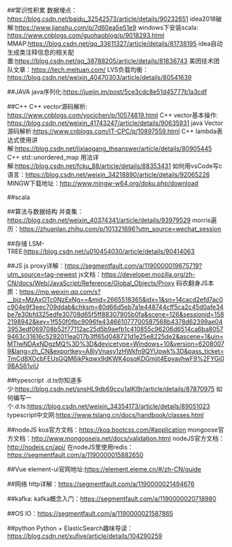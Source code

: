 ﻿##常识性积累
数据埋点：https://blog.csdn.net/baidu_32542573/article/details/90232651
idea2018破解:https://www.jianshu.com/p/7d60ea5e51e9
windows下安装scala: https://www.cnblogs.com/guohaoblog/p/9018293.html
MMAP:https://blog.csdn.net/qq_33611327/article/details/81738195
idea自动生成类注释信息的相关配置:https://blog.csdn.net/qq_38788205/article/details/81836743
美团技术团队文章：https://tech.meituan.com/
LVS负载均衡：https://blog.csdn.net/weixin_40470303/article/details/80541639

##JAVA
java序列化:https://juejin.im/post/5ce3cdc8e51d45777b1a3cdf


##C++
C++ vector源码解析: https://www.cnblogs.com/yocichen/p/10574819.html
C++ vector基本操作: https://blog.csdn.net/weixin_41743247/article/details/90635931
java Vector源码解析:https://www.cnblogs.com/IT-CPC/p/10897559.html
C++ lambda表达式使用讲解:https://blog.csdn.net/lixiaogang_theanswer/article/details/80905445
C++ std::unordered_map 用法详解:https://blog.csdn.net/fcku_88/article/details/88353431
如何用vsCode写c语言：https://blog.csdn.net/weixin_34218890/article/details/92065226
MINGW下载地址：http://www.mingw-w64.org/doku.php/download

##scala

##算法与数据结构
并查集：https://blog.csdn.net/weixin_40374341/article/details/93979529
morris遍历：https://zhuanlan.zhihu.com/p/101321696?utm_source=wechat_session


##存储
LSM-TREE:https://blog.csdn.net/u010454030/article/details/90414063


##JS
js proxy详解：https://segmentfault.com/a/1190000019675719?utm_source=tag-newest
js文档：https://developer.mozilla.org/zh-CN/docs/Web/JavaScript/Reference/Global_Objects/Proxy
码农翻身JS本质：https://mp.weixin.qq.com/s?__biz=MzAxOTc0NzExNg==&mid=2665518365&idx=1&sn=14cacd2efd7ac0c904e9f3eec709ddab&chksm=80d66d5eb7a1e448744cff5ca2c45d0afe34be7e30bfd325edfe30708d65f5ff88307905b0fa&scene=126&sessionid=1582198942&key=1f550f0fbc9096fe434661077700587568b4378d62399ae043953edf069708b52f77112ac25d5b9aefb1c410855c96206d6514ca6ba80579463c31616c5292011ea017b3ff65d048721d1e25e8225de2&ascene=1&uin=MTIwNDAxNDgzMQ%3D%3D&devicetype=Windows+10&version=62080079&lang=zh_CN&exportkey=A8lyVnasy1zHWkfn9QYUpwk%3D&pass_ticket=TmCd8XOcbFEUsGQM6ikPkqwx9dKWK4psqKDGmjjt4EpvavhwF9%2FYGi09BAS61viU

##typescript
.d.ts你知道多少:https://blog.csdn.net/snsHL9db69ccu1aIKl9r/article/details/87870975
如何编写一个.d.ts:https://blog.csdn.net/weixin_34354173/article/details/89051023
typescript中文网:https://www.tslang.cn/docs/handbook/classes.html

##nodeJS
koa官方文档：https://koa.bootcss.com/#application
mongoose官方文档：http://www.mongoosejs.net/docs/validation.html
nodeJS官方文档：http://nodejs.cn/api/
在nodeJS里使用redis：https://segmentfault.com/a/1190000015882650


##Vue
element-ui官网地址:https://element.eleme.cn/#/zh-CN/guide


##网络
http详解：https://segmentfault.com/a/1190000021494676

##kafka:
kafka概念入门：https://segmentfault.com/a/1190000020718980


##OS
IO：https://segmentfault.com/a/1190000021587865

##python
Python + ElasticSearch趣味导读：https://blog.csdn.net/xufive/article/details/104290259



